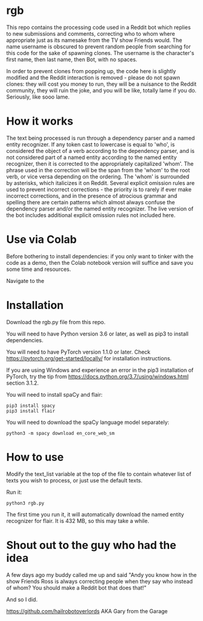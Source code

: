 # rgb

This repo contains the processing code used in a Reddit bot which replies to new submissions and comments, correcting who to whom where appropriate just as its namesake from the TV show Friends would. The name username is obscured to prevent random people from searching for this code for the sake of spawning clones. The username is the character's first name, then last name, then Bot, with no spaces.

In order to prevent clones from popping up, the code here is slightly modified and the Reddit interaction is removed - please do not spawn clones: they will cost you money to run, they will be a nuisance to the Reddit community, they will ruin the joke, and you will be like, totally lame if you do. Seriously, like sooo lame.

# How it works

The text being processed is run through a dependency parser and a named entity recognizer. If any token cast to lowercase is equal to 'who', is considered the object of a verb according to the dependency parser, and is not considered part of a named entity according to the named entity recognizer, then it is corrected to the appropriately capitalized 'whom'. The phrase used in the correction will be the span from the 'whom' to the root verb, or vice versa depending on the ordering. The 'whom' is surrounded by asterisks, which italicizes it on Reddit. Several explicit omission rules are used to prevent incorrect corrections - the priority is to rarely if ever make incorrect corrections, and in the presence of atrocious grammar and spelling there are certain patterns which almost always confuse the dependency parser and/or the named entity recognizer. The live version of the bot includes additional explicit omission rules not included here.

# Use via Colab

Before bothering to install dependencies: if you only want to tinker with the code as a demo, then the Colab notebook version will suffice and save you some time and resources.

Navigate to the 

# Installation

Download the rgb.py file from this repo.

You will need to have Python version 3.6 or later, as well as pip3 to install dependencies.

You will need to have PyTorch version 1.1.0 or later. Check https://pytorch.org/get-started/locally/ for installation instructions.

If you are using Windows and experience an error in the pip3 installation of PyTorch, try the tip from https://docs.python.org/3.7/using/windows.html section 3.1.2.

You will need to install spaCy and flair:

    pip3 install spacy
    pip3 install flair
    
You will need to download the spaCy language model separately:

    python3 -m spacy download en_core_web_sm
    
# How to use

Modify the text_list variable at the top of the file to contain whatever list of texts you wish to process, or just use the default texts.

Run it:

    python3 rgb.py

The first time you run it, it will automatically download the named entity recognizer for flair. It is 432 MB, so this may take a while.

# Shout out to the guy who had the idea

A few days ago my buddy called me up and said "Andy you know how in the show Friends Ross is always correcting people when they say who instead of whom? You should make a Reddit bot that does that!"

And so I did.

https://github.com/hailrobotoverlords AKA Gary from the Garage
